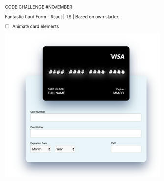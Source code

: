 CODE CHALLENGE #NOVEMBER

Fantastic Card Form - React | TS |
Based on own starter.

- [ ] Animate card elements

![Image of Yaktocat](./demo.png)
